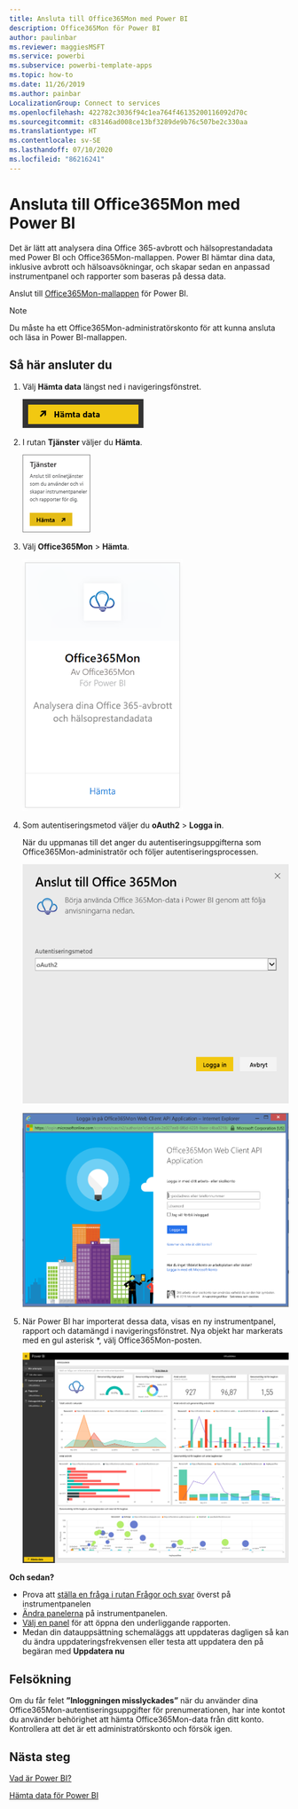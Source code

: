 ```yaml
---
title: Ansluta till Office365Mon med Power BI
description: Office365Mon för Power BI
author: paulinbar
ms.reviewer: maggiesMSFT
ms.service: powerbi
ms.subservice: powerbi-template-apps
ms.topic: how-to
ms.date: 11/26/2019
ms.author: painbar
LocalizationGroup: Connect to services
ms.openlocfilehash: 422782c3036f94c1ea764f46135200116092d70c
ms.sourcegitcommit: c83146ad008ce13bf3289de9b76c507be2c330aa
ms.translationtype: HT
ms.contentlocale: sv-SE
ms.lasthandoff: 07/10/2020
ms.locfileid: "86216241"
---
```

# <a name="connect-to-office365mon-with-power-bi"></a>Ansluta till Office365Mon med Power BI
Det är lätt att analysera dina Office 365-avbrott och hälsoprestandadata med Power BI och Office365Mon-mallappen. Power BI hämtar dina data, inklusive avbrott och hälsoavsökningar, och skapar sedan en anpassad instrumentpanel och rapporter som baseras på dessa data.

Anslut till [Office365Mon-mallappen](https://msit.powerbi.com/groups/me/getapps/services/office365mon.office365mon_powerbi_v3) för Power BI.

>[!NOTE]
>Du måste ha ett Office365Mon-administratörskonto för att kunna ansluta och läsa in Power BI-mallappen.

## <a name="how-to-connect"></a>Så här ansluter du
1. Välj **Hämta data** längst ned i navigeringsfönstret.
   
   ![Skärmbild av knappen Hämta data i navigeringsfönstret.](media/service-connect-to-office365mon/pbi_getdata.png)
2. I rutan **Tjänster** väljer du **Hämta**.
   
   ![Skärmbild av dialogrutan Tjänster och knappen Hämta.](media/service-connect-to-office365mon/pbi_getservices.png) 
3. Välj **Office365Mon** \> **Hämta**.
   
   ![Skärmbild av dialogrutan Office365Mon med länken Hämta.](media/service-connect-to-office365mon/o365mon.png)
4. Som autentiseringsmetod väljer du **oAuth2** \> **Logga in**.
   
   När du uppmanas till det anger du autentiseringsuppgifterna som Office365Mon-administratör och följer autentiseringsprocessen.
   
   ![Skärmbild av dialogrutan Anslut till Office365Mon med o Auth2 i fältet Autentiseringsmetod.](media/service-connect-to-office365mon/creds.png)
   
   ![Skärmbild av inloggningen till Office365Mon där du uppmanas att ange autentiseringsuppgifter.](media/service-connect-to-office365mon/creds2.png)
5. När Power BI har importerat dessa data, visas en ny instrumentpanel, rapport och datamängd i navigeringsfönstret. Nya objekt har markerats med en gul asterisk \*, välj Office365Mon-posten.
   
   ![Skärmbild av navigeringsfönstret i Power BI med instrumentpanelen, rapporten och datamängden.](media/service-connect-to-office365mon/dashboard4.png)

**Och sedan?**

* Prova att [ställa en fråga i rutan Frågor och svar](../consumer/end-user-q-and-a.md) överst på instrumentpanelen
* [Ändra panelerna](../create-reports/service-dashboard-edit-tile.md) på instrumentpanelen.
* [Välj en panel](../consumer/end-user-tiles.md) för att öppna den underliggande rapporten.
* Medan din datauppsättning schemaläggs att uppdateras dagligen så kan du ändra uppdateringsfrekvensen eller testa att uppdatera den på begäran med **Uppdatera nu**

## <a name="troubleshooting"></a>Felsökning
Om du får felet **”Inloggningen misslyckades”** när du använder dina Office365Mon-autentiseringsuppgifter för prenumerationen, har inte kontot du använder behörighet att hämta Office365Mon-data från ditt konto. Kontrollera att det är ett administratörskonto och försök igen.

## <a name="next-steps"></a>Nästa steg
[Vad är Power BI?](../fundamentals/power-bi-overview.md)

[Hämta data för Power BI](service-get-data.md)
